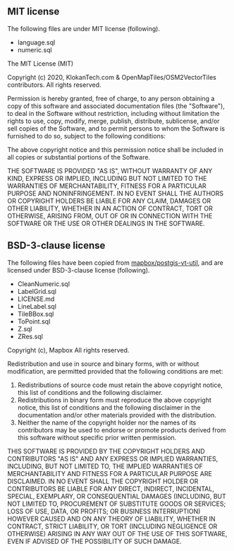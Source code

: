 ## MIT license
The following files are under MIT license (following).

* language.sql
* numeric.sql

The MIT License (MIT)

Copyright (c) 2020, KlokanTech.com & OpenMapTiles/OSM2VectorTiles contributors.
All rights reserved.

Permission is hereby granted, free of charge, to any person obtaining a copy
of this software and associated documentation files (the "Software"), to deal
in the Software without restriction, including without limitation the rights
to use, copy, modify, merge, publish, distribute, sublicense, and/or sell
copies of the Software, and to permit persons to whom the Software is
furnished to do so, subject to the following conditions:

The above copyright notice and this permission notice shall be included in all
copies or substantial portions of the Software.

THE SOFTWARE IS PROVIDED "AS IS", WITHOUT WARRANTY OF ANY KIND, EXPRESS OR
IMPLIED, INCLUDING BUT NOT LIMITED TO THE WARRANTIES OF MERCHANTABILITY,
FITNESS FOR A PARTICULAR PURPOSE AND NONINFRINGEMENT. IN NO EVENT SHALL THE
AUTHORS OR COPYRIGHT HOLDERS BE LIABLE FOR ANY CLAIM, DAMAGES OR OTHER
LIABILITY, WHETHER IN AN ACTION OF CONTRACT, TORT OR OTHERWISE, ARISING FROM,
OUT OF OR IN CONNECTION WITH THE SOFTWARE OR THE USE OR OTHER DEALINGS IN THE
SOFTWARE.



## BSD-3-clause license
The following files have been copied from [mapbox/postgis-vt-util](https://github.com/mapbox/postgis-vt-util),
and are licensed under BSD-3-clause license (following).

* CleanNumeric.sql
* LabelGrid.sql
* LICENSE.md
* LineLabel.sql
* TileBBox.sql
* ToPoint.sql
* Z.sql
* ZRes.sql


Copyright (c), Mapbox
All rights reserved.

Redistribution and use in source and binary forms, with or without modification,
are permitted provided that the following conditions are met:

1. Redistributions of source code must retain the above copyright notice, this
   list of conditions and the following disclaimer.
2. Redistributions in binary form must reproduce the above copyright notice, this
   list of conditions and the following disclaimer in the documentation and/or
   other materials provided with the distribution.
3. Neither the name of the copyright holder nor the names of its contributors may
   be used to endorse or promote products derived from this software without
   specific prior written permission.


THIS SOFTWARE IS PROVIDED BY THE COPYRIGHT HOLDERS AND CONTRIBUTORS "AS IS" AND
ANY EXPRESS OR IMPLIED WARRANTIES, INCLUDING, BUT NOT LIMITED TO, THE IMPLIED
WARRANTIES OF MERCHANTABILITY AND FITNESS FOR A PARTICULAR PURPOSE ARE
DISCLAIMED. IN NO EVENT SHALL THE COPYRIGHT HOLDER OR CONTRIBUTORS BE LIABLE FOR
ANY DIRECT, INDIRECT, INCIDENTAL, SPECIAL, EXEMPLARY, OR CONSEQUENTIAL DAMAGES
(INCLUDING, BUT NOT LIMITED TO, PROCUREMENT OF SUBSTITUTE GOODS OR SERVICES;
LOSS OF USE, DATA, OR PROFITS; OR BUSINESS INTERRUPTION) HOWEVER CAUSED AND ON
ANY THEORY OF LIABILITY, WHETHER IN CONTRACT, STRICT LIABILITY, OR TORT
(INCLUDING NEGLIGENCE OR OTHERWISE) ARISING IN ANY WAY OUT OF THE USE OF THIS
SOFTWARE, EVEN IF ADVISED OF THE POSSIBILITY OF SUCH DAMAGE.
